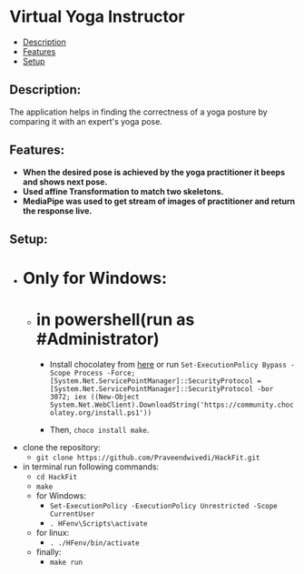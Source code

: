 # Virtual Yoga Instructor

* [Description](#description)
* [Features](#features)
* [Setup](#setup)

## Description:
The application helps in finding the correctness of a yoga posture by comparing it with an expert's yoga pose. 

## Features:
* **When the desired pose is achieved by the yoga practitioner it beeps and shows next pose.**
* **Used affine Transformation to match two skeletons.**
* **MediaPipe was used to get stream of images of practitioner and return the response live.**

## Setup:

- # Only for Windows:
  - # in powershell(run as #Administrator)
    - Install chocolatey from [here](https://chocolatey.org/install)
                   or run
      ```Set-ExecutionPolicy Bypass -Scope Process -Force; [System.Net.ServicePointManager]::SecurityProtocol = [System.Net.ServicePointManager]::SecurityProtocol -bor 3072; iex ((New-Object System.Net.WebClient).DownloadString('https://community.chocolatey.org/install.ps1'))```

    - Then, ```choco install make```.
- clone the repository:
  - ```git clone https://github.com/Praveendwivedi/HackFit.git``` 
- in terminal run following commands:
  - ```cd HackFit```
  - ```make```
  - for Windows:
    - ```Set-ExecutionPolicy -ExecutionPolicy Unrestricted -Scope CurrentUser``` 
    - ```. HFenv\Scripts\activate```
  - for linux:
    - ```. ./HFenv/bin/activate```
  - finally:
    - ```make run```  

